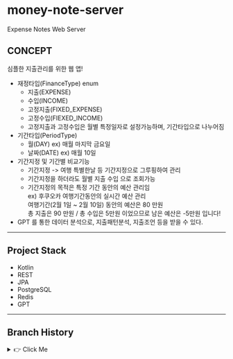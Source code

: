 # money-note-server
Expense Notes Web Server

## CONCEPT
심플한 지출관리를 위한 웹 앱!
- 재정타입(FinanceType) enum
  - 지출(EXPENSE)
  - 수입(INCOME)
  - 고정지출(FIXED_EXPENSE)
  - 고정수입(FIEXED_INCOME)
  - 고정지출과 고정수입은 월별 특정일자로 설정가능하며, 기간타입으로 나누어짐
- 기간타입(PeriodType)
  - 월(DAY) ex) 매월 마지막 금요일
  - 날짜(DATE) ex) 매월 10일
- 기간지정 및 기간별 비교기능
  - 기간지정 -> 여행 특별한날 등 기간지정으로 그루핑하여 관리
  - 기간지정을 하더라도 월별 지출 수입 으로 조회가능
  - 기간지정의 목적은 특정 기간 동안의 예산 관리임  
  ex) 후쿠오카 여행기간동안의 실시간 예산 관리  
  여행기간(2월 1일 ~ 2월 10일) 동안의 예산은 80 만원  
  총 지출은 90 만원 / 총 수입은 5만원 이었으므로 남은 예산은 -5만원 입니다!
- GPT 를 통한 데이터 분석으로, 지출패턴분석, 지출조언 등을 받을 수 있다.

---

## Project Stack
- Kotlin
- REST
- JPA
- PostgreSQL
- Redis
- GPT

---
## Branch History
<details> 
    <summary> 👉 Click Me </summary>

#### initial commit

</details>
